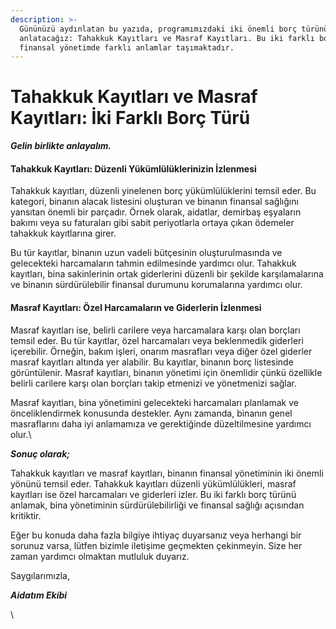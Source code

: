 ```yaml
---
description: >-
  Gününüzü aydınlatan bu yazıda, programımızdaki iki önemli borç türünü
  anlatacağız: Tahakkuk Kayıtları ve Masraf Kayıtları. Bu iki farklı borç türü,
  finansal yönetimde farklı anlamlar taşımaktadır.
---
```


# Tahakkuk Kayıtları ve Masraf Kayıtları: İki Farklı Borç Türü

_**Gelin birlikte anlayalım.**_

#### **Tahakkuk Kayıtları: Düzenli Yükümlülüklerinizin İzlenmesi**

Tahakkuk kayıtları, düzenli yinelenen borç yükümlülüklerini temsil eder. Bu kategori, binanın alacak listesini oluşturan ve binanın finansal sağlığını yansıtan önemli bir parçadır. Örnek olarak, aidatlar, demirbaş eşyaların bakımı veya su faturaları gibi sabit periyotlarla ortaya çıkan ödemeler tahakkuk kayıtlarına girer.

Bu tür kayıtlar, binanın uzun vadeli bütçesinin oluşturulmasında ve gelecekteki harcamaların tahmin edilmesinde yardımcı olur. Tahakkuk kayıtları, bina sakinlerinin ortak giderlerini düzenli bir şekilde karşılamalarına ve binanın sürdürülebilir finansal durumunu korumalarına yardımcı olur.



#### Masraf Kayıtları: Özel Harcamaların ve Giderlerin İzlenmesi

Masraf kayıtları ise, belirli carilere veya harcamalara karşı olan borçları temsil eder. Bu tür kayıtlar, özel harcamaları veya beklenmedik giderleri içerebilir. Örneğin, bakım işleri, onarım masrafları veya diğer özel giderler masraf kayıtları altında yer alabilir. Bu kayıtlar, binanın borç listesinde görüntülenir. Masraf kayıtları, binanın yönetimi için önemlidir çünkü özellikle belirli carilere karşı olan borçları takip etmenizi ve yönetmenizi sağlar.

Masraf kayıtları, bina yönetimini gelecekteki harcamaları planlamak ve önceliklendirmek konusunda destekler. Aynı zamanda, binanın genel masraflarını daha iyi anlamamıza ve gerektiğinde düzeltilmesine yardımcı olur.\


_**Sonuç olarak;**_

Tahakkuk kayıtları ve masraf kayıtları, binanın finansal yönetiminin iki önemli yönünü temsil eder. Tahakkuk kayıtları düzenli yükümlülükleri, masraf kayıtları ise özel harcamaları ve giderleri izler. Bu iki farklı borç türünü anlamak, bina yönetiminin sürdürülebilirliği ve finansal sağlığı açısından kritiktir.



Eğer bu konuda daha fazla bilgiye ihtiyaç duyarsanız veya herhangi bir sorunuz varsa, lütfen bizimle iletişime geçmekten çekinmeyin. Size her zaman yardımcı olmaktan mutluluk duyarız.

Saygılarımızla,

_**Aidatım Ekibi**_

\
